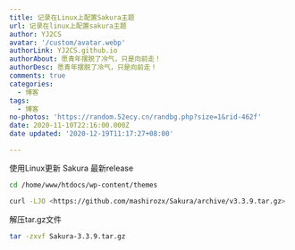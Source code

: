 ```yaml
---
title: 记录在Linux上配置Sakura主题
url: 记录在linux上配置sakura主题
author: YJ2CS
avatar: '/custom/avatar.webp'
authorLink: YJ2CS.github.io
authorAbout: 愿青年摆脱了冷气，只是向前走！
authorDesc: 愿青年摆脱了冷气，只是向前走！
comments: true
categories:
  - 博客
tags:
  - 博客
no-photos: 'https://random.52ecy.cn/randbg.php?size=1&rid-462f'
date: 2020-11-10T22:16:00.000Z
date updated: '2020-12-19T11:17:27+08:00'

---
```



使用Linux更新 Sakura 最新release

```bash
cd /home/www/htdocs/wp-content/themes

curl -LJO <https://github.com/mashirozx/Sakura/archive/v3.3.9.tar.gz>
```

解压tar.gz文件

```bash
tar -zxvf Sakura-3.3.9.tar.gz
```
